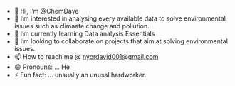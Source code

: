 - 👋 Hi, I’m @ChemDave
- 👀 I’m interested in analysing every available data to solve environmental issues such as climaate change and pollution.
- 🌱 I’m currently learning Data analysis Essentials
- 💞️ I’m looking to collaborate on projects that aim at solving environmental issues.
- 📫 How to reach me @ nyordavid001@gmail.com
- 😄 Pronouns: ... He
- ⚡ Fun fact: ... unsually an unusal hardworker.

<!---
ChemDave/ChemDave is a ✨ special ✨ repository because its `README.md` (this file) appears on your GitHub profile.
You can click the Preview link to take a look at your changes.
--->
